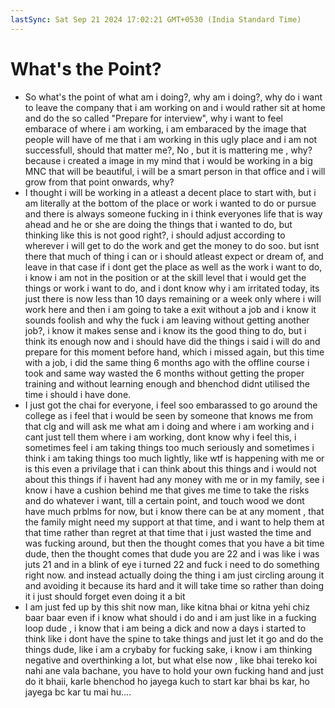 ```yaml
---
lastSync: Sat Sep 21 2024 17:02:21 GMT+0530 (India Standard Time)
---
```

# What's the Point?
- So what's the point of what am i doing?, why am i doing?, why do i want to leave the company that i am working on and i would rather sit at home and do the so called "Prepare for interview", why i want to feel embarace of where i am working, i am embaraced by the image that people will have of me that i am working in this ugly place and i am not successfull, should that matter me?, No , but it is mattering me , why? because i created a image in my mind that i would be working in a big MNC that will be beautiful, i will be a smart person in that office and i will grow from that point onwards, why?
- I thought i will be working in a atleast a decent place to start with, but i am literally at the bottom of the place or work i wanted to do or pursue and there is always someone fucking in i think everyones life that is way ahead and he or she are doing the things that i wanted to do, but thinking like this is not good right?, i should adjust according to wherever i will get to do the work and get the money to do soo. but isnt there that much of thing i can or i should atleast expect or dream of, and leave in that case if i dont get the place as well as the work i want to do, i know i am not in the position or at the skill level that i would get the things or work i want to do, and i dont know why i am irritated today, its just there is now less than 10 days remaining or a week only where i will work here and then i am going to take a exit without a job and i know it sounds foolish and why the fuck i am leaving without getting another job?, i know it makes sense and i know its the good thing to do, but i think its enough now and i should have did the things i said i will do and prepare for this moment before hand, which i missed again, but this time with a job, i did the same thing 6 months ago with the offline course i took and same way wasted the 6 months without getting the proper training and without learning enough and bhenchod didnt utilised the time i should i have done.
-  I just got the chai for everyone, i feel soo embarassed to go around the college as i feel that i would be seen by someone that knows me from that clg and will ask me what am i doing and where i am working and i cant just tell them where i am working, dont know why i feel this, i sometimes feel i am taking things too much seriously and sometimes i think i am taking things too much lightly, like wtf is happening with me or is this even a privilage that i can think about this things and i would not about this things if i havent had any money with me or in my family, see i know i have a cushion behind me that gives me time to take the risks and do whatever i want, till a certain point, and touch wood we dont have much prblms for now, but i know there can be at any moment , that the family might need my support at that time, and i want to help them at that time rather than regret at that time that i just wasted the time and was fucking around, but then the thought comes that you have a bit time dude, then the thought comes that dude you are 22 and i was like i was juts 21 and in a blink of eye i turned 22 and fuck i need to do something right now. and instead actually doing the thing i am just circling aroung it and avoiding it because its hard and it will take time so rather than doing it i just should forget even doing it a bit 
- I am just fed up by this shit now man, like kitna bhai or kitna yehi chiz baar baar even if i know what should i do and i am just like in a fucking loop dude , i know that i am being a dick and now a days i started to think like i dont have the spine to take things and just let it go and do the things dude, like i am a crybaby for fucking sake, i know i am thinking negative and overthinking a lot, but what else now , like bhai tereko koi nahi ane vala bachane, you have to hold your own fucking hand and just do it bhaii, karle bhenchod ho jayega kuch to start kar bhai bs kar, ho jayega bc kar tu mai hu....